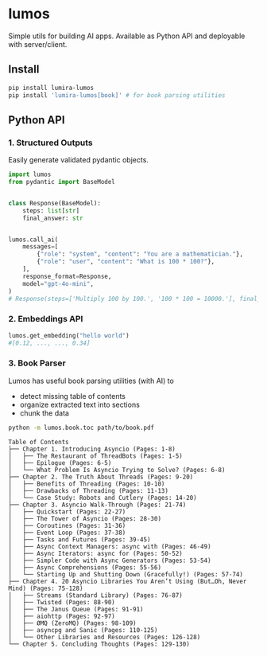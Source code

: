 # lumos
Simple utils for building AI apps. Available as Python API and deployable with server/client.


## Install
```bash
pip install lumira-lumos
pip install 'lumira-lumos[book]' # for book parsing utilities
```


## Python API

### 1. Structured Outputs
Easily generate validated pydantic objects.

```python
import lumos
from pydantic import BaseModel


class Response(BaseModel):
    steps: list[str]
    final_answer: str


lumos.call_ai(
    messages=[
        {"role": "system", "content": "You are a mathematician."},
        {"role": "user", "content": "What is 100 * 100?"},
    ],
    response_format=Response,
    model="gpt-4o-mini",
)
# Response(steps=['Multiply 100 by 100.', '100 * 100 = 10000.'], final_answer='10000')
```

### 2. Embeddings API
```python
lumos.get_embedding("hello world")
#[0.12, ..., ..., 0.34]
```

### 3. Book Parser
Lumos has useful book parsing utilities (with AI) to 

- detect missing table of contents
- organize extracted text into sections
- chunk the data

```bash
python -m lumos.book.toc path/to/book.pdf
```
```
Table of Contents
├── Chapter 1. Introducing Asyncio (Pages: 1-8)
│   ├── The Restaurant of ThreadBots (Pages: 1-5)
│   ├── Epilogue (Pages: 6-5)
│   └── What Problem Is Asyncio Trying to Solve? (Pages: 6-8)
├── Chapter 2. The Truth About Threads (Pages: 9-20)
│   ├── Benefits of Threading (Pages: 10-10)
│   ├── Drawbacks of Threading (Pages: 11-13)
│   └── Case Study: Robots and Cutlery (Pages: 14-20)
├── Chapter 3. Asyncio Walk-Through (Pages: 21-74)
│   ├── Quickstart (Pages: 22-27)
│   ├── The Tower of Asyncio (Pages: 28-30)
│   ├── Coroutines (Pages: 31-36)
│   ├── Event Loop (Pages: 37-38)
│   ├── Tasks and Futures (Pages: 39-45)
│   ├── Async Context Managers: async with (Pages: 46-49)
│   ├── Async Iterators: async for (Pages: 50-52)
│   ├── Simpler Code with Async Generators (Pages: 53-54)
│   ├── Async Comprehensions (Pages: 55-56)
│   └── Starting Up and Shutting Down (Gracefully!) (Pages: 57-74)
├── Chapter 4. 20 Asyncio Libraries You Aren’t Using (But…Oh, Never Mind) (Pages: 75-128)
│   ├── Streams (Standard Library) (Pages: 76-87)
│   ├── Twisted (Pages: 88-90)
│   ├── The Janus Queue (Pages: 91-91)
│   ├── aiohttp (Pages: 92-97)
│   ├── ØMQ (ZeroMQ) (Pages: 98-109)
│   ├── asyncpg and Sanic (Pages: 110-125)
│   └── Other Libraries and Resources (Pages: 126-128)
└── Chapter 5. Concluding Thoughts (Pages: 129-130)
```
